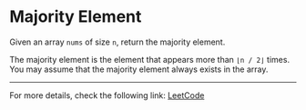 <h1>Majority Element</h1>

<p>Given an array <code>nums</code> of size <code>n</code>, return the majority element.</p>

<p>The majority element is the element that appears more than <code>⌊n / 2⌋</code> times. You may assume that the majority element always exists in the array.</p>


<hr>
<p>For more details, check the following link: <a href="https://leetcode.com/problems/majority-element/">LeetCode</a></p>




